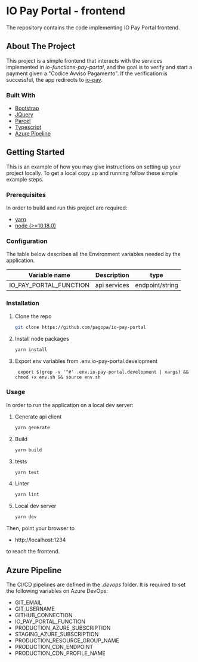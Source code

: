 # IO Pay Portal - frontend

The repository contains the code implementing IO Pay Portal frontend.

## About The Project

This project is a simple frontend that interacts with the services implemented in _io-functions-pay-portal_, and the goal is to verify and start a payment given a "Codice Avviso Pagamento". If the verification is successful, the app redirects to [io-pay](https://github.com/pagopa/io-pay).

### Built With

* [Bootstrap](https://getbootstrap.com)
* [JQuery](https://jquery.com)
* [Parcel](https://parceljs.org)
* [Typescript](https://www.typescriptlang.org)
* [Azure Pipeline](https://azure.microsoft.com)

<!-- GETTING STARTED -->
## Getting Started

This is an example of how you may give instructions on setting up your project locally.
To get a local copy up and running follow these simple example steps.

### Prerequisites

In order to build and run this project are required:

- [yarn](https://yarnpkg.com/)
- [node (>=10.18.0)](https://nodejs.org/it/)

### Configuration

The table below describes all the Environment variables needed by the application.

| Variable name | Description | type |
|----------------|-------------|------|
|IO\_PAY\_PORTAL\_FUNCTION| api services | endpoint/string

### Installation

1. Clone the repo
   ```sh
   git clone https://github.com/pagopa/io-pay-portal
   ```
2. Install node packages
   ```sh
   yarn install
   ```
3. Export env variables from .env.io-pay-portal.development
   ```JS
    export $(grep -v '^#' .env.io-pay-portal.development | xargs) && chmod +x env.sh && source env.sh
   ```

### Usage

In order to run the application on a local dev server:

1. Generate api client 
   ```sh
   yarn generate
   ```
2. Build 
   ```sh
   yarn build
3. tests 
   ```sh
   yarn test
   ```
4. Linter 
   ```sh
   yarn lint
4. Local dev server
   ```sh
   yarn dev
Then, point your browser to

- http://localhost:1234 

to reach the frontend.   

## Azure Pipeline

The CI/CD pipelines are defined in the _.devops_ folder. It is required to set the following variables on Azure DevOps:

- GIT_EMAIL
- GIT_USERNAME
- GITHUB_CONNECTION
- IO_PAY_PORTAL_FUNCTION
- PRODUCTION_AZURE_SUBSCRIPTION
- STAGING_AZURE_SUBSCRIPTION
- PRODUCTION_RESOURCE_GROUP_NAME
- PRODUCTION_CDN_ENDPOINT
- PRODUCTION_CDN_PROFILE_NAME